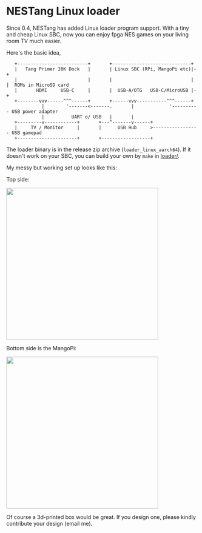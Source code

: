 # NESTang Linux loader

Since 0.4, NESTang has added Linux loader program support. With a tiny and cheap Linux SBC, now you can enjoy fpga NES games on your living room TV much easier.

Here's the basic idea,

```
   +--------------------------+       +-----------------------------+
   |   Tang Primer 20K Dock   |       | Linux SBC (RPi, MangoPi etc)|-+
   |                          |       |                             | |  ROMs in MicroSD card 
   |       HDMI     USB-C     |       |  USB-A/OTG   USB-C/MicroUSB |-+
   +--------vvv------^^^------+       +------vvv-----------^^^------+
             |        '-------<-------.       |             '---------- USB power adapter
             |          UART o/ USB   |       |
   +---------v------------+       +---^-------v------+
   |     TV / Monitor     |       |      USB Hub     >----------------- USB gamepad
   +----------------------+       +------------------+
```

The loader binary is in the release zip archive (`loader_linux_aarch64`). If it doesn't work on your SBC, you can build your own by `make` in [loader/](../loader/).

My messy but working set up looks like this:

Top side:

<img src="images/linux_top.jpg" width=400>

Bottom side is the MangoPi:

<img src="images/linux_bottom.jpg" width=400>

Of course a 3d-printed box would be great. If you design one, please kindly contribute your design (email me).

